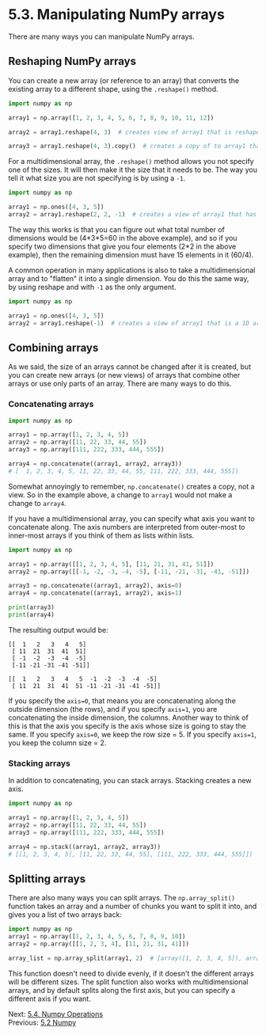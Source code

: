 # 5.3. Manipulating NumPy arrays

There are many ways you can manipulate NumPy arrays.

## Reshaping NumPy arrays

You can create a new array (or reference to an array) that converts the existing array to a different shape, using the
`.reshape()` method.

```python
import numpy as np

array1 = np.array([1, 2, 3, 4, 5, 6, 7, 8, 9, 10, 11, 12])

array2 = array1.reshape(4, 3)  # creates view of array1 that is reshaped from 1x12 to 4x3

array3 = array1.reshape(4, 3).copy()  # creates a copy of to array1 that is reshaped from 1x12 to 4x3
```

For a multidimensional array, the `.reshape()` method allows you not specify one of the sizes. It will then make it the
size that it needs to be. The way you tell it what size you are not specifying is by using a `-1`.

```python
import numpy as np

array1 = np.ones([4, 3, 5])
array2 = array1.reshape(2, 2, -1)  # creates a view of array1 that has a height=2, a width=2, and a depth=12.
```

The way this works is that you can figure out what total number of dimensions would be (4\*3\*5=60 in the above
example), and so if you specify two dimensions that give you four elements (2\*2 in the above example), then the
remaining dimension must have 15 elements in it (60/4).

A common operation in many applications is also to take a multidimensional array and to "flatten" it into a single
dimension. You do this the same way, by using reshape and with `-1` as the only argument.

```python
import numpy as np

array1 = np.ones([4, 3, 5])
array2 = array1.reshape(-1)  # creates a view of array1 that is a 1D array with 60 elements
```

## Combining arrays

As we said, the size of an arrays cannot be changed after it is created, but you can create new arrays (or new views) of
arrays that combine other arrays or use only parts of an array. There are many ways to do this.

### Concatenating arrays

```python
import numpy as np

array1 = np.array([1, 2, 3, 4, 5])
array2 = np.array([11, 22, 33, 44, 55])
array3 = np.array([111, 222, 333, 444, 555])

array4 = np.concatenate((array1, array2, array3))
# [  1, 2, 3, 4, 5, 11, 22, 33, 44, 55, 111, 222, 333, 444, 555])
```

Somewhat annoyingly to remember, `np.concatenate()` creates a copy, not a view. So in the example above, a change to
`array1` would not make a change to `array4`.

If you have a multidimensional array, you can specify what axis you want to concatenate along. The axis numbers are
interpreted from outer-most to inner-most arrays if you think of them as lists within lists.

```python
import numpy as np

array1 = np.array([[1, 2, 3, 4, 5], [11, 21, 31, 41, 51]])
array2 = np.array([[-1, -2, -3, -4, -5], [-11, -21, -31, -41, -51]])

array3 = np.concatenate((array1, array2), axis=0)
array4 = np.concatenate((array1, array2), axis=1)

print(array3)
print(array4)
```

The resulting output would be:

```text
[[  1   2   3   4   5]
 [ 11  21  31  41  51]
 [ -1  -2  -3  -4  -5]
 [-11 -21 -31 -41 -51]]

[[  1   2   3   4   5  -1  -2  -3  -4  -5]
 [ 11  21  31  41  51 -11 -21 -31 -41 -51]]
```

If you specify the `axis=0`, that means you are concatenating along the outside dimension (the rows), and if you specify
`axis=1`, you are concatenating the inside dimension, the columns. Another way to think of this is that the axis you
specify is the axis whose size is going to stay the same. If you specify `axis=0`, we keep the row size = 5. If you
specify `axis=1`, you keep the column size = 2.

### Stacking arrays

In addition to concatenating, you can stack arrays. Stacking creates a new axis.

```python
import numpy as np

array1 = np.array([1, 2, 3, 4, 5])
array2 = np.array([11, 22, 33, 44, 55])
array3 = np.array([111, 222, 333, 444, 555])

array4 = np.stack((array1, array2, array3))
# [[1, 2, 3, 4, 5], [11, 22, 33, 44, 55], [111, 222, 333, 444, 555]])
```

## Splitting arrays

There are also many ways you can split arrays. The `np.array_split()` function takes an array and a number of chunks you
want to split it into, and gives you a list of two arrays back:

```python
import numpy as np
array1 = np.array([1, 2, 3, 4, 5, 6, 7, 8, 9, 10])
array2 = np.array([[1, 2, 3, 4], [11, 21, 31, 41]])

array_list = np.array_split(array1, 2)  # [array([1, 2, 3, 4, 5]), array([6, 7, 8, 9, 10])]
```

This function doesn't need to divide evenly, if it doesn't the different arrays will be different sizes. The split
function also works with multidimensional arrays, and by default splits along the first axis, but you can specify a
different axis if you want.

Next: [5.4. Numpy Operations](5.4.%20Numpy%20Operations.md)<br>
Previous: [5.2 Numpy](5.2.%20Numpy.md)
